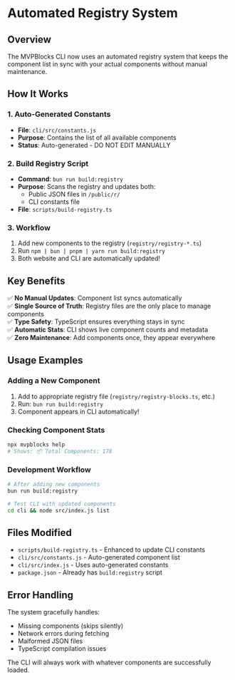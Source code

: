 # Automated Registry System

## Overview
The MVPBlocks CLI now uses an automated registry system that keeps the component list in sync with your actual components without manual maintenance.

## How It Works

### 1. Auto-Generated Constants
- **File**: `cli/src/constants.js`
- **Purpose**: Contains the list of all available components
- **Status**: Auto-generated - DO NOT EDIT MANUALLY

### 2. Build Registry Script
- **Command**: `bun run build:registry`
- **Purpose**: Scans the registry and updates both:
  - Public JSON files in `/public/r/`
  - CLI constants file
- **File**: `scripts/build-registry.ts`

### 3. Workflow
1. Add new components to the registry (`registry/registry-*.ts`)
2. Run `npm | bun | pnpm | yarn run build:registry`
3. Both website and CLI are automatically updated!

## Key Benefits

✅ **No Manual Updates**: Component list syncs automatically  
✅ **Single Source of Truth**: Registry files are the only place to manage components  
✅ **Type Safety**: TypeScript ensures everything stays in sync  
✅ **Automatic Stats**: CLI shows live component counts and metadata  
✅ **Zero Maintenance**: Add components once, they appear everywhere  

## Usage Examples

### Adding a New Component
1. Add to appropriate registry file (`registry/registry-blocks.ts`, etc.)
2. Run: `bun run build:registry`
3. Component appears in CLI automatically!

### Checking Component Stats
```bash
npx mvpblocks help
# Shows: 📦 Total Components: 178
```

### Development Workflow
```bash
# After adding new components
bun run build:registry

# Test CLI with updated components
cd cli && node src/index.js list
```

## Files Modified

- `scripts/build-registry.ts` - Enhanced to update CLI constants
- `cli/src/constants.js` - Auto-generated component list
- `cli/src/index.js` - Uses auto-generated constants
- `package.json` - Already has `build:registry` script

## Error Handling

The system gracefully handles:
- Missing components (skips silently)
- Network errors during fetching
- Malformed JSON files
- TypeScript compilation issues

The CLI will always work with whatever components are successfully loaded.
